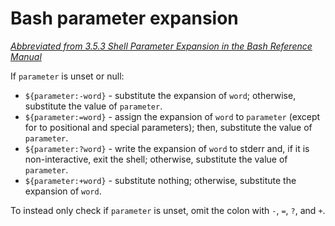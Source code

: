 # Bash parameter expansion

[*Abbreviated from 3.5.3 Shell Parameter Expansion in the Bash Reference Manual*](https://www.gnu.org/software/bash/manual/html_node/Shell-Parameter-Expansion.html)

If `parameter` is unset or null:

- `${parameter:-word}` - substitute the expansion of `word`; otherwise,
  substitute the value of `parameter`.
- `${parameter:=word}` - assign the expansion of `word` to `parameter` (except
  for to positional and special parameters); then, substitute the value of
  `parameter`.
- `${parameter:?word}` - write the expansion of `word` to stderr and, if it is
  non-interactive, exit the shell; otherwise, substitute the value of
  `parameter`.
- `${parameter:+word}` - substitute nothing; otherwise, substitute the expansion
  of `word`.

To instead only check if `parameter` is unset, omit the colon with `-`, `=`,
`?`, and `+`.
